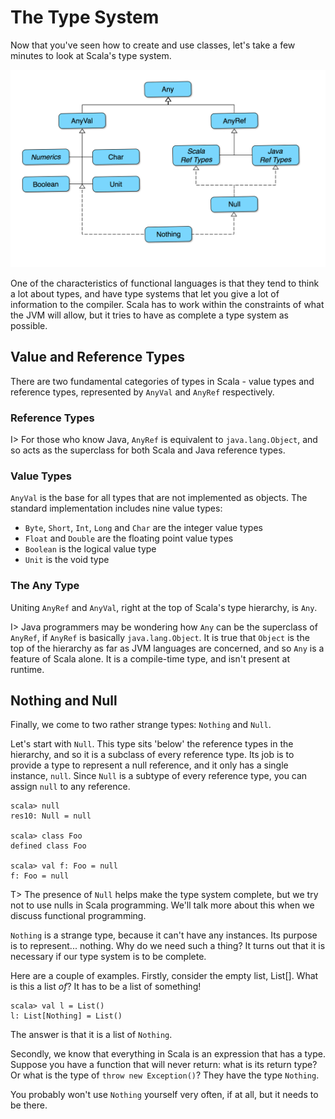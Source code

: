 # The Type System

Now that you've seen how to create and use classes, let's take a few minutes to look at Scala's type system.

![The Scala Type System](images/Scala_Types2.png)

One of the characteristics of functional languages is that they tend to think a lot about types, and have type systems that let you give a lot of information to the compiler. Scala has to work within the constraints of what the JVM will allow, but it tries to have as complete a type system as possible.

## Value and Reference Types
There are two fundamental categories of types in Scala - value types and reference types, represented by `AnyVal` and `AnyRef` respectively.

### Reference Types

I> For those who know Java, `AnyRef` is equivalent to `java.lang.Object`, and so acts as the superclass for both Scala and Java reference types.

### Value Types

`AnyVal` is the base for all types that are not implemented as objects. The standard implementation includes nine value types:

   * `Byte`, `Short`, `Int`, `Long` and `Char` are the integer value types
   * `Float` and `Double` are the floating point value types
   * `Boolean` is the logical value type
   * `Unit` is the void type

### The Any Type

Uniting `AnyRef` and `AnyVal`, right at the top of Scala's type hierarchy, is `Any`.

I> Java programmers may be wondering how `Any` can be the superclass of `AnyRef`, if `AnyRef` is basically `java.lang.Object`. It is true that `Object` is the top of the hierarchy as far as JVM languages are concerned, and so `Any` is a feature of Scala alone. It is a compile-time type, and isn't present at runtime.

## Nothing and Null

Finally, we come to two rather strange types: `Nothing` and `Null`. 

Let's start with `Null`. This type sits 'below' the reference types in the hierarchy, and so it is a subclass of every reference type. Its job is to provide a type to represent a null reference, and it only has a single instance, `null`. Since `Null` is a subtype of every reference type, you can assign `null` to any reference.

~~~~~~~~
scala> null
res10: Null = null

scala> class Foo
defined class Foo

scala> val f: Foo = null
f: Foo = null
~~~~~~~~

T> The presence of `Null` helps make the type system complete, but we try not to use nulls in Scala programming. We'll talk more about this when we discuss functional programming.

`Nothing` is a strange type, because it can't have any instances. Its purpose is to represent... nothing. Why do we need such a thing? It turns out that it is necessary if our type system is to be complete.

Here are a couple of examples. Firstly, consider the empty list, List[]. What is this a list *of*? It has to be a list of something!

~~~~~~~~
scala> val l = List()
l: List[Nothing] = List()
~~~~~~~~

The answer is that it is a list of `Nothing`.

Secondly, we know that everything in Scala is an expression that has a type. Suppose you have a function that will never return: what is its return type? Or what is the type of `throw new Exception()`? They have the type `Nothing`.

You probably won't use `Nothing` yourself very often, if at all, but it needs to be there.